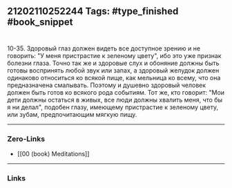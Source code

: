 21202110252244
Tags: #type_finished #book_snippet 
---
# 

 10-35. Здоровый глаз должен видеть все доступное зрению и не говорить: "У меня пристрастие к зеленому цвету", ибо это уже признак болезни глаза. Точно так же и здоровые слух и обоняние должны быть готовы воспринять любой звук или запах, а здоровый желудок должен одинаково относиться ко всякой пище, как мельница ко всему, что она предназначена смалывать. Поэтому и душевно здоровый человек должен быть готов ко всякого рода событиям. Тот же, кто говорит: "Мои дети должны остаться в живых, все люди должны хвалить меня, что бы я ни делал", подобен глазу, имеющему пристрастие к зеленому цвету, или зубам, предпочитающим мягкую пищу. 

---
### Zero-Links
 - [[00 (book) Meditations]]
---
### Links
